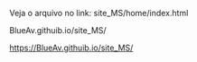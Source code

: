 Veja o arquivo no link:  site_MS/home/index.html 

BlueAv.githuib.io/site_MS/

https://BlueAv.githuib.io/site_MS/

